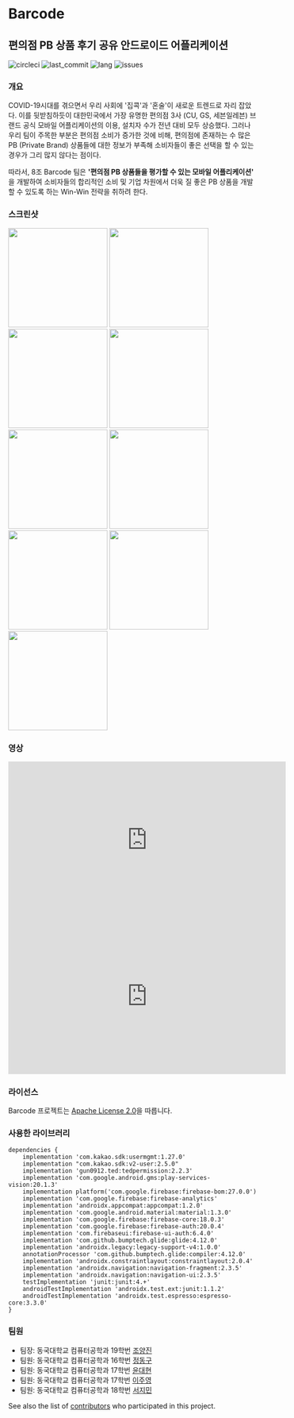 # Barcode

## 편의점 PB 상품 후기 공유 안드로이드 어플리케이션

![circleci](https://img.shields.io/circleci/build/github/CSID-DGU/2021-1-OSSP2-Barcode-8) ![last_commit](https://img.shields.io/github/last-commit/CSID-DGU/2021-1-OSSP2-Barcode-8) ![lang](https://img.shields.io/github/languages/top/CSID-DGU/2021-1-OSSP2-Barcode-8) ![issues](https://img.shields.io/github/issues/CSID-DGU/2021-1-OSSP2-Barcode-8)

### 개요

COVID-19시대를 겪으면서 우리 사회에 '집콕'과 '혼술'이 새로운 트렌드로 자리 잡았다. 이를 뒷받침하듯이 대한민국에서 가장 유명한 편의점 3사 (CU, GS, 세븐일레븐) 브랜드 공식 모바일 어플리케이션의 이용, 설치자 수가 전년 대비 모두 상승했다. 그러나 우리 팀이 주목한 부분은 편의점 소비가 증가한 것에 비해, 편의점에 존재하는 수 많은 PB (Private Brand) 상품들에 대한 정보가 부족해 소비자들이 좋은 선택을 할 수 있는 경우가 그리 많지 않다는 점이다.

따라서, 8조 Barcode 팀은 **'편의점 PB 상품들을 평가할 수 있는 모바일 어플리케이션'** 을 개발하여 소비자들의 합리적인 소비 및 기업 차원에서 더욱 질 좋은 PB 상품을 개발할 수 있도록 하는 Win-Win 전략을 취하려 한다.

### 스크린샷

<div display="block">
    <img width="200" src="https://user-images.githubusercontent.com/13748138/118665377-39576500-b82d-11eb-96fd-87f9ed59b94d.png">
    <img width="200" src="https://user-images.githubusercontent.com/13748138/122599850-f1d12c80-d0a9-11eb-97d0-1d8057de6d66.png">
    <img width="200" src="https://user-images.githubusercontent.com/13748138/118665404-3f4d4600-b82d-11eb-941a-36c2f2606e14.png">
<img width="200" src="https://user-images.githubusercontent.com/13748138/122599506-71123080-d0a9-11eb-80ec-f2b8f4e16c28.jpg">
<img width="200" src="https://user-images.githubusercontent.com/13748138/122599504-6fe10380-d0a9-11eb-8912-23ac0e19b7b7.jpg">
<img width="200" src="https://user-images.githubusercontent.com/13748138/122599488-6c4d7c80-d0a9-11eb-9d39-1ef6c8a390bb.jpg">
<img width="200" src="https://user-images.githubusercontent.com/13748138/122599496-6e174000-d0a9-11eb-9e9a-f40343557bd5.jpg">
<img width="200" src="https://user-images.githubusercontent.com/13748138/122599912-08778380-d0aa-11eb-87cb-34c5f7102bde.png">
<img width="200" src="https://user-images.githubusercontent.com/13748138/122599920-0ad9dd80-d0aa-11eb-8fa7-7835024041bf.png">
  </div>

### 영상


<iframe width="560" height="315" src="https://www.youtube.com/embed/1yLMYEP__5Y" title="YouTube video player" frameborder="0" allow="accelerometer; autoplay; clipboard-write; encrypted-media; gyroscope; picture-in-picture" allowfullscreen></iframe>

<iframe width="560" height="315" src="https://www.youtube.com/embed/5OsS-53eLKo" title="YouTube video player" frameborder="0" allow="accelerometer; autoplay; clipboard-write; encrypted-media; gyroscope; picture-in-picture" allowfullscreen></iframe>


### 라이선스

Barcode 프로젝트는 [Apache License 2.0](https://github.com/CSID-DGU/2021-1-OSSP2-Barcode-8/blob/main/LICENSE)을 따릅니다.

### 사용한 라이브러리

```{.gradle}
dependencies {
    implementation 'com.kakao.sdk:usermgmt:1.27.0'
    implementation "com.kakao.sdk:v2-user:2.5.0"
    implementation 'gun0912.ted:tedpermission:2.2.3'
    implementation 'com.google.android.gms:play-services-vision:20.1.3'
    implementation platform('com.google.firebase:firebase-bom:27.0.0')
    implementation 'com.google.firebase:firebase-analytics'
    implementation 'androidx.appcompat:appcompat:1.2.0'
    implementation 'com.google.android.material:material:1.3.0'
    implementation 'com.google.firebase:firebase-core:18.0.3'
    implementation 'com.google.firebase:firebase-auth:20.0.4'
    implementation 'com.firebaseui:firebase-ui-auth:6.4.0'
    implementation 'com.github.bumptech.glide:glide:4.12.0'
    implementation 'androidx.legacy:legacy-support-v4:1.0.0'
    annotationProcessor 'com.github.bumptech.glide:compiler:4.12.0' 
    implementation 'androidx.constraintlayout:constraintlayout:2.0.4'
    implementation 'androidx.navigation:navigation-fragment:2.3.5'
    implementation 'androidx.navigation:navigation-ui:2.3.5'
    testImplementation 'junit:junit:4.+'
    androidTestImplementation 'androidx.test.ext:junit:1.1.2'
    androidTestImplementation 'androidx.test.espresso:espresso-core:3.3.0'
}
```

### 팀원

- 팀장: 동국대학교 컴퓨터공학과 19학번 [조양진](https://github.com/RieLCho)
- 팀원: 동국대학교 컴퓨터공학과 16학번 [정동구](https://github.com/dsaf2007)
- 팀원: 동국대학교 컴퓨터공학과 17학번 [윤대현](https://github.com/eogus0512)
- 팀원: 동국대학교 컴퓨터공학과 17학번 [이주영](https://github.com/JuYeong98)
- 팀원: 동국대학교 컴퓨터공학과 18학번 [서지민](https://github.com/fruity1220)

See also the list of [contributors](https://github.com/CSID-DGU/2021-1-OSSP2-Barcode-8/graphs/contributors) who participated in this project.
